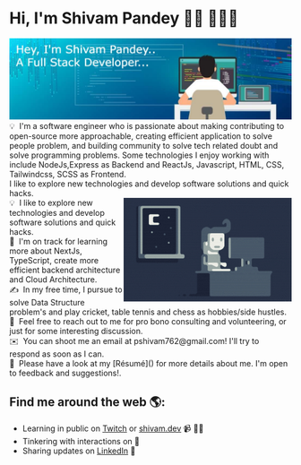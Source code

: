 # Hi, I'm Shivam Pandey 👋🏾 👩🏾‍💻

<img src="./assets/githubreadme.jpg" alt="banner that says Shivam Pandey - software engineer and community organizer alongside a cartoon illustration of Shivam Pandey">
💡 &nbsp;I'm a software engineer who is passionate about making contributing to open-source more approachable, creating efficient application to solve people problem, and building community to solve tech related doubt and solve programming problems. Some technologies I enjoy working with include NodeJs,Express as Backend and ReactJs, Javascript, HTML, CSS, Tailwindcss, SCSS as Frontend.<br/>
I like to explore new technologies and develop software solutions and quick hacks.<br/>
<img alt="Night Coding" src="./assets/Night-Coding.gif" align="right"/>
💡 &nbsp;I like to explore new technologies and develop software solutions and quick hacks.<br/>
🌱 &nbsp;I'm on track for learning more about NextJs, TypeScript, create more efficient backend architecture and Cloud Architecture.<br/>
✍️ &nbsp;In my free time, I pursue to solve Data Structure problem's and play cricket, table tennis and chess as hobbies/side hustles.<br/>
💬 &nbsp;Feel free to reach out to me for pro bono consulting and volunteering, or just for some interesting discussion.<br/>
✉️ &nbsp;You can shoot me an email at pshivam762@gmail.com! I'll try to respond as soon as I can.<br/>
📄 &nbsp;Please have a look at my [Résumé]() for more details about me. I'm open to feedback and suggestions!.<br/>



## Find me around the web 🌎: <a href="https://github.com/ShivCodeP"></a>
- Learning in public on <a href="https://www.twitch.tv/blacktechdiva">Twitch</a> or <a href="https://www.monica.dev">shivam.dev</a> 📹 ✍🏾
- Tinkering with interactions on <a href="https://codesandbox.io/u/ShivCodeP"> </a> 🏓
- Sharing updates on <a href="https://www.linkedin.com/in/shivamadityapandey/">LinkedIn</a> 💼